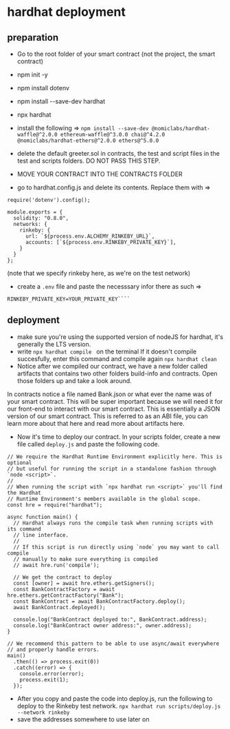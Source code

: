 # hardhat deployment

## preparation

- Go to the root folder of your smart contract (not the project, the smart contract)
- npm init -y
- npm install dotenv
- npm install --save-dev hardhat
- npx hardhat
- install the following =>
  `npm install --save-dev @nomiclabs/hardhat-waffle@^2.0.0 ethereum-waffle@^3.0.0 chai@^4.2.0 @nomiclabs/hardhat-ethers@^2.0.0 ethers@^5.0.0 `

- delete the default greeter.sol in contracts, the test and script files in the test and scripts folders. DO NOT PASS THIS STEP.
- MOVE YOUR CONTRACT INTO THE CONTRACTS FOLDER

- go to hardhat.config.js and delete its contents. Replace them with =>

```require('@nomiclabs/hardhat-waffle');
require('dotenv').config();

module.exports = {
  solidity: "0.8.0",
  networks: {
    rinkeby: {
      url: `${process.env.ALCHEMY_RINKEBY_URL}`,
      accounts: [`${process.env.RINKEBY_PRIVATE_KEY}`],
    }
  }
};
```

(note that we specify rinkeby here, as we're on the test network)

- create a `.env` file and paste the necesssary infor there as such =>

`````ALCHEMY_RINKEBY_URL=YOUR_ALCHEMY_RINKEBY_URL
RINKEBY_PRIVATE_KEY=YOUR_PRIVATE_KEY````

`````

## deployment

- make sure you're using the supported version of nodeJS for hardhat, it's generally the LTS version.
- write `npx hardhat compile ` on the terminal
  If it doesn't compile succesfully, enter this command and compile again `npx hardhat clean`
- Notice after we compiled our contract, we have a new folder called artifacts that contains two other folders build-info and contracts. Open those folders up and take a look around.

In contracts notice a file named Bank.json or what ever the name was of your smart contract. This will be super important because we will need it for our front-end to interact with our smart contract. This is essentially a JSON version of our smart contract. This is referred to as an ABI file, you can learn more about that here and read more about artifacts here.

- Now it's time to deploy our contract. In your scripts folder, create a new file called `deploy.js` and paste the following code.

```
// We require the Hardhat Runtime Environment explicitly here. This is optional
// but useful for running the script in a standalone fashion through `node <script>`.
//
// When running the script with `npx hardhat run <script>` you'll find the Hardhat
// Runtime Environment's members available in the global scope.
const hre = require("hardhat");

async function main() {
  // Hardhat always runs the compile task when running scripts with its command
  // line interface.
  //
  // If this script is run directly using `node` you may want to call compile
  // manually to make sure everything is compiled
  // await hre.run('compile');

  // We get the contract to deploy
  const [owner] = await hre.ethers.getSigners();
  const BankContractFactory = await hre.ethers.getContractFactory("Bank");
  const BankContract = await BankContractFactory.deploy();
  await BankContract.deployed();

  console.log("BankContract deployed to:", BankContract.address);
  console.log("BankContract owner address:", owner.address);
}

// We recommend this pattern to be able to use async/await everywhere
// and properly handle errors.
main()
  .then(() => process.exit(0))
  .catch((error) => {
    console.error(error);
    process.exit(1);
  });

```

- After you copy and paste the code into deploy.js, run the following to deploy to the Rinkeby test network.
  `npx hardhat run scripts/deploy.js --network rinkeby`
- save the addresses somewhere to use later on
